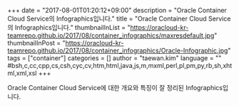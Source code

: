 +++
date = "2017-08-01T01:20:12+09:00"
description = "Oracle Container Cloud Service의 Infographics입니다."
title = "Oracle Container Cloud Service의 Infographics입니다."
thumbnailInList = "https://oracloud-kr-teamrepo.github.io/2017/08/container_infographics/maxresdefault.jpg"
thumbnailInPost = "https://oracloud-kr-teamrepo.github.io/2017/08/container_infographics/Oracle-Infographic.jpg"
tags = ["container"]
categories = []
author = "taewan.kim"
language = ""  #bsh,c,cc,cpp,cs,csh,cyc,cv,htm,html,java,js,m,mxml,perl,pl,pm,py,rb,sh,xhtml,xml,xsl
+++

Oracle Container Cloud Service에 대한 개요와 특징이 잘 정리된 Infographics입니다.
